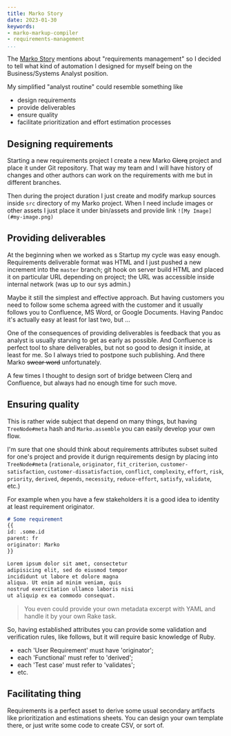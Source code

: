 ```yaml
---
title: Marko Story
date: 2023-01-30
keywords:
- marko-markup-compiler
- requirements-management
...
```


The [Marko Story](story.html) mentions about "requirements management" so I decided to tell what kind of automation I designed for myself being on the Business/Systems Analyst position.

My simplified "analyst routine" could resemble something like

- design requirements
- provide deliverables
- ensure quality
- facilitate prioritization and effort estimation processes

## Designing requirements

Starting a new requirements project I create a new Marko ~~Clerq~~ project and place it under Git repository. That way my team and I will have history of changes and other authors can work on the requirements with me but in different branches.

Then during the project duration I just create and modify markup sources inside `src` directory of my Marko project. When I need include images or other assets I just place it under bin/assets and provide link `![My Image](#my-image.png)`

## Providing deliverables

At the beginning when we worked as s Startup my cycle was easy enough. Requirements deliverable format was HTML and I just pushed a new increment into the `master` branch; git hook on server build HTML and placed it on particular URL depending on project; the URL was accessible inside internal network (was up to our sys admin.)

Maybe it still the simplest and effective approach. But having customers you need to follow some schema agreed with the customer and it usually follows you to Confluence, MS Word, or Google Documents. Having Pandoc it's actually easy at least for last two, but ...

One of the consequences of providing deliverables is feedback that you as analyst is usually starving to get as early as possible. And Confluence is perfect tool to share deliverables, but not so good to design it inside, at least for me. So I always tried to postpone such publishing. And there Marko ~~swear word~~ unfortunately.

A few times I thought to design sort of bridge between Clerq and Confluence, but always had no enough time for such move.

## Ensuring quality

This is rather wide subject that depend on many things, but having `TreeNode#meta` hash and `Marko.assemble` you can easily develop your own flow.

I'm sure that one should think about requirements attributes subset suited for one's project and provide it durign requirements design by placing into `TreeNode#meta` (`rationale`, `originator`, `fit_criterion`, `customer-satisfaction`, `customer-dissatisfaction`, `conflict`, `complexity`, `effort`, `risk`, `priority`, `derived`, `depends`, `necessity`, `reduce-effort`, `satisfy`, `validate`, etc.)

For example when you have a few stakeholders it is a good idea to identity at least  requirement originator.

```markdown
# Some requirement
{{
id: .some.id
parent: fr
originator: Marko
}}

Lorem ipsum dolor sit amet, consectetur
adipisicing elit, sed do eiusmod tempor
incididunt ut labore et dolore magna
aliqua. Ut enim ad minim veniam, quis
nostrud exercitation ullamco laboris nisi
ut aliquip ex ea commodo consequat.
```

> You even could provide your own metadata excerpt with YAML and handle it by your own Rake task.

So, having established attributes you can provide some validation and verification rules, like follows, but it will require basic knowledge of Ruby.

- each 'User Requirement' must have 'originator';
- each 'Functional' must refer to 'derived';
- each 'Test case' must refer to 'validates';
- etc.

## Facilitating thing

Requirements is a perfect asset to derive some usual secondary artifacts like prioritization and estimations sheets. You can design your own template there, or just write some code to create CSV, or sort of.

